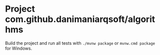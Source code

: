 # Project com.github.danimaniarqsoft/algorithms

Build the project and run all tests with `./mvnw package` or `mvnw.cmd package` for Windows.

